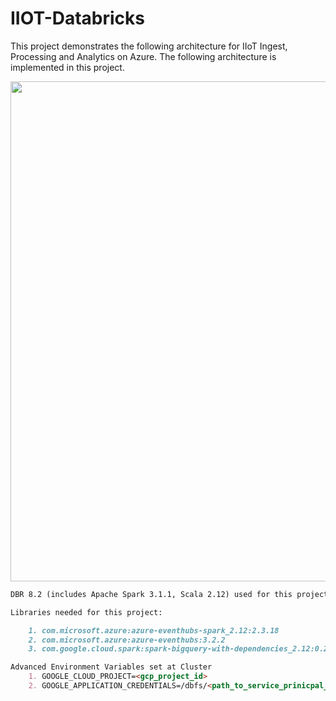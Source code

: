 # IIOT-Databricks

This project demonstrates the following architecture for IIoT Ingest, Processing and Analytics on Azure. 
The following architecture is implemented in this project. 

<img src="https://sguptasa.blob.core.windows.net/random/iiot_blog/end_to_end_architecture.png" width=800>

```markdown
DBR 8.2 (includes Apache Spark 3.1.1, Scala 2.12) used for this project

Libraries needed for this project:

	1. com.microsoft.azure:azure-eventhubs-spark_2.12:2.3.18
	2. com.microsoft.azure:azure-eventhubs:3.2.2
	3. com.google.cloud.spark:spark-bigquery-with-dependencies_2.12:0.20.0

Advanced Environment Variables set at Cluster
	1. GOOGLE_CLOUD_PROJECT=<gcp_project_id>
	2. GOOGLE_APPLICATION_CREDENTIALS=/dbfs/<path_to_service_prinicpal_cred_json_file>

```

